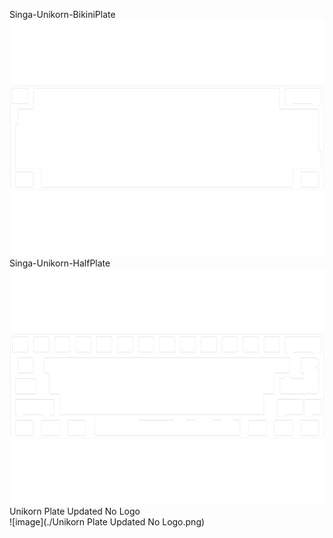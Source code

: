 Singa-Unikorn-BikiniPlate<br/>![image](./Singa-Unikorn-BikiniPlate.png)Singa-Unikorn-HalfPlate<br/>![image](./Singa-Unikorn-HalfPlate.png)Unikorn Plate Updated No Logo<br/>![image](./Unikorn Plate Updated No Logo.png)